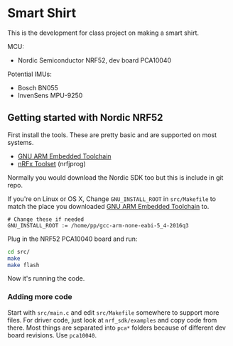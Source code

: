 
# Smart Shirt

This is the development for class project on making a smart shirt.

MCU:
* Nordic Semiconductor NRF52, dev board PCA10040

Potential IMUs:
* Bosch BN055
* InvenSens MPU-9250

## Getting started with Nordic NRF52

First install the tools.  These are pretty basic and are supported on most systems.

* [GNU ARM Embedded Toolchain](https://launchpad.net/gcc-arm-embedded/+download)
* [nRFx Toolset](http://www.nordicsemi.com/eng/Products/Bluetooth-low-energy/nRF52832) (nrfjprog)

Normally you would download the Nordic SDK too but this is include in git repo.

If you're on Linux or OS X, Change `GNU_INSTALL_ROOT` in `src/Makefile` to match the place you downloaded 
[GNU ARM Embedded Toolchain](https://launchpad.net/gcc-arm-embedded/+download) to.

```make
# Change these if needed
GNU_INSTALL_ROOT := /home/pp/gcc-arm-none-eabi-5_4-2016q3
```

Plug in the NRF52 PCA10040 board and run:

```bash
cd src/
make
make flash
```
Now it's running the code.

### Adding more code

Start with `src/main.c` and edit `src/Makefile` somewhere to support more files.  For driver code, just look at `nrf_sdk/examples` and copy code from there.  Most things are separated into `pca*` folders because of different dev board revisions.  Use `pca10040`.




